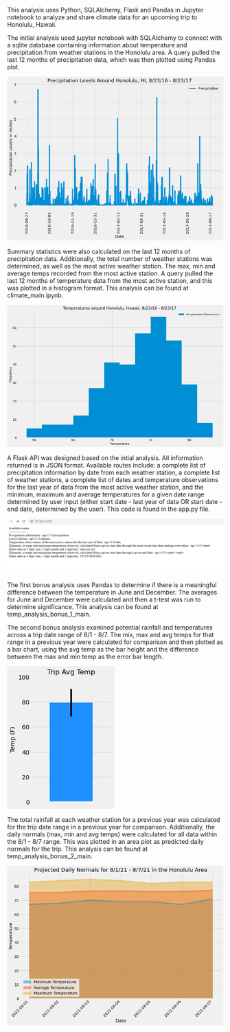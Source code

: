 This analysis uses Python, SQLAlchemy, Flask and Pandas in Jupyter notebook to analyze and share climate data for an upcoming trip to Honolulu, Hawaii.

The initial analysis used jupyter notebook with SQLAlchemy to connect with a sqlite database containing information about temperature and precipitation from weather stations in the Honolulu area. A query pulled the last 12 months of precipitation data, which was then plotted using Pandas plot.

![](Images/ppt_levels.png)

Summary statistics were also calculated on the last 12 months of precipitation data. Additionally, the total number of weather stations was determined, as well as the most active weather station. The max, min and average temps recorded from the most active station. A query pulled the last 12 months of temperature data from the most active station, and this was plotted in a histogram format. This analysis can be found at climate_main.ipynb.

![](Images/temps_histo.png)

A Flask API was designed based on the intial analysis. All information returned is in JSON format. Available routes include: a complete list of precipitation information by date from each weather station, a complete list of weather stations, a complete list of dates and temperature observations for the last year of data from the most active weather station, and the minimum, maximum and average temperatures for a given date range determined by user input (either start date - last year of data OR start date - end date, determined by the user). This code is found in the app.py file.

![](Images/routes.PNG)

The first bonus analysis uses Pandas to determine if there is a meaningful difference between the temperature in June and December. The averages for June and December were calculated and then a t-test was run to determine significance. This analysis can be found at temp_analysis_bonus_1_main.

The second bonus analysis examined potential rainfall and temperatures across a trip date range of 8/1 - 8/7. The mix, max and avg temps for that range in a previous year were calculated for comparison and then plotted as a bar chart, using the avg temp as the bar height and the difference between the max and min temp as the error bar length.

![](Images/trip_avg.png)

The total rainfall at each weather station for a previous year was calculated for the trip date range in a previous year for comparison. Additionally, the daily normals (max, min and avg temps) were calculated for all data within the 8/1 - 8/7 range. This was plotted in an area plot as predicted daily normals for the trip. This analysis can be found at temp_analysis_bonus_2_main.

![](Images/daily_normals.png)
